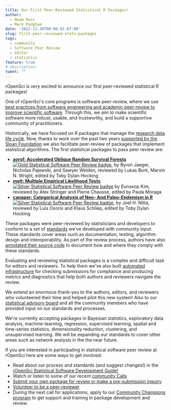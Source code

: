 ```yaml
---
title: Our First Peer-Reviewed Statistical R Packages! 
author: 
  - Noam Ross
  - Mark Padgham
date: '2022-11-30T00:00:01-07:00'
slug: first-peer-reviewed-stats-packages
tags:
  - community
  - Software Peer Review
  - editor
  - statistics
feature: true  
# description: 
tweet: "" 
---
```


rOpenSci is *very* excited to announce our first peer-reviewed statistical R
packages!

One of rOpenSci's core programs is software peer-review, where we use [best
practices from software engineering and academic peer-review to improve
scientific software](https://www.youtube.com/watch?v=o_WEhg6sSSQ). Through this, we aim to make scientific software more
robust, usable, and trustworthy, and build a supportive community of practitioners.

Historically, we have focused on R packages that manage
the [research data life
cycle](https://devguide.ropensci.org/policies.html#aims-and-scope). Now, thanks
to work over the past two years [supported by the Sloan
Foundation](/blog/2019/07/15/expanding-software-review/) we
also facilitate peer-review of packages that implement statistical algorithms. The first
statistical packages to pass peer review are:

<!-- Note, I excluded package authors here that were listed as data providers, thesis advisors, etc. Should I include them? Probably... -->

-   [**aorsf: Accelerated Oblique Random Survival
    Forests**](https://github.com/ropensci/aorsf) [![Gold Statistical Software Peer Review
    badge](https://badges.ropensci.org/532_status.svg)](https://github.com/ropensci/software-review/issues/532/),
    by Byron Jaeger, Nicholas Pajewski, and Sawyer Welden, reviewed by Lukas
    Burk, Marvin N. Wright, edited by Toby Dylan Hocking
-   [**melt: Multiple Empirical Likelihood
    Tests**](https://github.com/ropensci/melt) [![Silver Statistical Software Peer Review
   badge](https://badges.ropensci.org/550_status.svg)](https://github.com/ropensci/software-review/issues/550)
    by Eunseop Kim, reviewed by Alex Stringer and Pierre Chausse, edited by
    Paula Moraga
-   [**canaper: Categorical Analysis of Neo- And Paleo-Endemism in
    R**](https://github.com/ropensci/canaper) [![Silver Statistical Software Peer Review 
    badge](https://badges.ropensci.org/475_status.svg)](https://github.com/ropensci/software-review/issues/475),
    by Joel H. Nitta, reviewed by Luis Osorio and Klaus Schliep, edited by Toby
    Dylan Hocking

These packages were peer-reviewed by statisticians and developers to conform to a
set of [standards](https://stats-devguide.ropensci.org/standards.html) we've developed
with community input. These standards cover areas such as documentation, testing, algorithm
design and interoperability.  As part of the review process, authors have also
[annotated their source code](https://ropensci-review-tools.github.io/srr/) to
document how and where they comply with these standards.  

Evaluating and reviewing statistical packages is a complex and difficult task
for editors and reviewers. To help them we've also built
[automated infrastructure](/commcalls/dec2021-automation/) for checking submissions for compliance and producing metrics
and diagnostics that help both authors and reviewers navigate the review. 

We extend an enormous thank-you to the authors, editors, and reviewers who volunteered
their time and helped pilot this new system! Also to our [statistical advisory
board](https://stats-devguide.ropensci.org/) and all the community members who
have provided input on our standards and processes.

We're currently accepting packages in Bayesian statistics, exploratory data analysis, machine-learning, regression, supervised learning, spatial and time-series statistics, dimensionality reduction, clustering, and unsupervised learning. We will be expanding our standards to cover other areas such as network analysis in the the near future. 

If you are interested in participating in statistical software peer review at rOpenSci here are some ways to get involved:

 - Read about our process and standards (and suggest changes!) in the [rOpenSci Statistical Software Development Guide!](https://stats-devguide.ropensci.org/)
 - Watch or listen to some of our recent [community Calls](/commcalls/)
 - [Submit your own package for review or make a pre-submission inquiry](https://github.com/ropensci/software-review/issues/new/choose)
 - [Volunteer to be a peer-reviewer](https://airtable.com/shrnfDI2S9uuyxtDw)
 - During the next call for applications, apply to our [Community Champions program](https://ropensci.org/champions/) to get support and training in package development and review.


